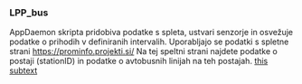 ### LPP_bus

AppDaemon skripta pridobiva podatke s spleta, ustvari senzorje in osvežuje podatke o prihodih 
v definiranih intervalih.
Uporabljajo se podatki s spletne strani https://prominfo.projekti.si/
Na tej speltni strani najdete podatke o postaji (stationID) in podatke o avtobusnih linijah na teh postajah.
[this subtext](LPP_bus/apps.yaml)
